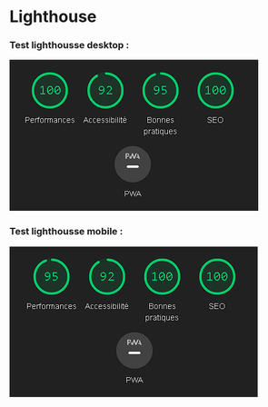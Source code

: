 # Lighthouse

### Test lighthousse desktop : 

![desktop](cookie-clicker/img/lighthousse-desktop.png)

### Test lighthousse mobile :

![desktop](cookie-clicker/img/lighthousse-mobile.png)
